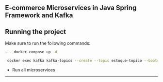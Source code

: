 ## E-commerce Microservices in Java Spring Framework and Kafka 

## Running the project

Make sure to run the following commands:

```bash
- - docker-compose up -d

```
```bash
 docker exec kafka kafka-topics --create --topic estoque-topico --bootstrap-server kafka:9092 --partitions 1 --replication-factor 1
```

- Run all microservices

---

